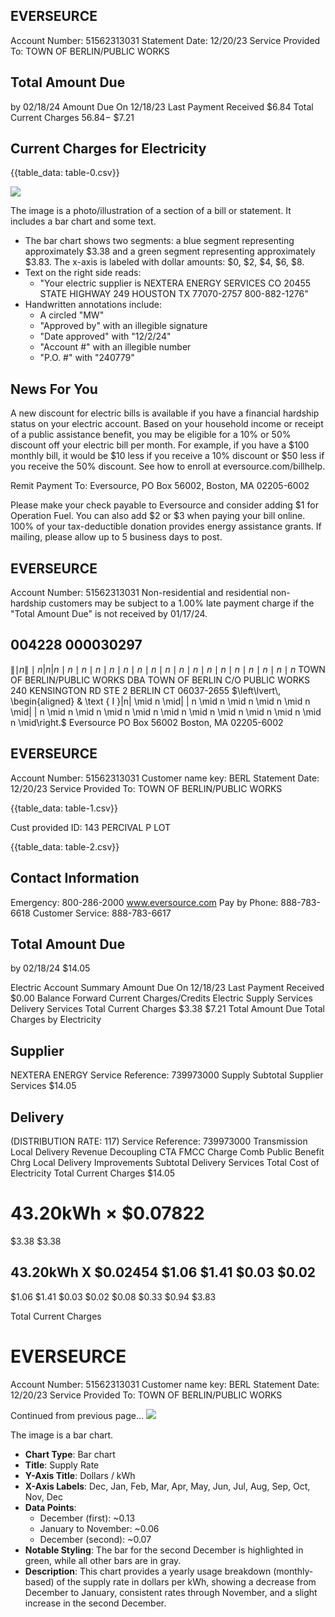 ## EVERSEURCE

Account Number: 51562313031
Statement Date: 12/20/23
Service Provided To:
TOWN OF BERLIN/PUBLIC WORKS

## Total Amount Due

by 02/18/24
Amount Due On 12/18/23
Last Payment Received
$\$ 6.84$
Total Current Charges
$56.84-$ $\$ 7.21$

## Current Charges for Electricity

{{table_data: table-0.csv}}

![](images/img-0.jpeg)

The image is a photo/illustration of a section of a bill or statement. It includes a bar chart and some text.

- The bar chart shows two segments: a blue segment representing approximately $3.38 and a green segment representing approximately $3.83. The x-axis is labeled with dollar amounts: $0, $2, $4, $6, $8.
- Text on the right side reads: 
  - "Your electric supplier is NEXTERA ENERGY SERVICES CO 20455 STATE HIGHWAY 249 HOUSTON TX 77070-2757 800-882-1276"
- Handwritten annotations include:
  - A circled "MW"
  - "Approved by" with an illegible signature
  - "Date approved" with "12/2/24"
  - "Account #" with an illegible number
  - "P.O. #" with "240779"

## News For You

A new discount for electric bills is available if you have a financial hardship status on your electric account. Based on your household income or receipt of a public assistance benefit, you may be eligible for a 10\% or 50\% discount off your electric bill per month. For example, if you have a $\$ 100$ monthly bill, it would be $\$ 10$ less if you receive a $10 \%$ discount or $\$ 50$ less if you receive the $50 \%$ discount. See how to enroll at eversource.com/billhelp.

Remit Payment To: Eversource, PO Box 56002, Boston, MA 02205-6002

Please make your check payable to Eversource and consider adding $\$ 1$ for Operation Fuel.
You can also add $\$ 2$ or $\$ 3$ when paying your bill online. $100 \%$ of your tax-deductible donation provides energy assistance grants. If mailing, please allow up to 5 business days to post.

## EVERSEURCE

Account Number: 51562313031
Non-residential and residential non-hardship customers may be subject to a $1.00 \%$ late payment charge if the "Total Amount Due" is not received by 01/17/24.

## 004228 000030297

$\left\|\mid n\right\| \mid n|n| n \mid n \mid n \mid n \mid n \mid n \mid n \mid n \mid n \mid n \mid n \mid n \mid n \mid n \mid n \mid n \mid n \mid n$
TOWN OF BERLIN/PUBLIC WORKS
DBA TOWN OF BERLIN
C/O PUBLIC WORKS
240 KENSINGTON RD STE 2
BERLIN CT 06037-2655
$\left\lvert\, \begin{aligned} & \text { I }|n| \mid n \mid| | n \mid n \mid n \mid n \mid n \mid| | n \mid n \mid n \mid n \mid n \mid n \mid n \mid n \mid n \mid n \mid n \mid\right.$
Eversource
PO Box 56002
Boston, MA 02205-6002

## EVERSEURCE

Account Number: 51562313031
Customer name key: BERL
Statement Date: 12/20/23
Service Provided To:
TOWN OF BERLIN/PUBLIC WORKS

{{table_data: table-1.csv}}

Cust provided ID: 143 PERCIVAL P LOT

{{table_data: table-2.csv}}

## Contact Information

Emergency: 800-286-2000
www.eversource.com
Pay by Phone: 888-783-6618
Customer Service: 888-783-6617

## Total Amount Due

by $02 / 18 / 24$
\$14.05

Electric Account Summary
Amount Due On 12/18/23
Last Payment Received
\$0.00
Balance Forward
Current Charges/Credits
Electric Supply Services
Delivery Services
Total Current Charges
\$3.38
\$7.21
Total Amount Due
Total Charges by Electricity

## Supplier

NEXTERA ENERGY
Service Reference: 739973000
Supply
Subtotal Supplier Services
$\$ 14.05$

## Delivery

(DISTRIBUTION RATE: 117)
Service Reference: 739973000
Transmission
Local Delivery
Revenue Decoupling
CTA
FMCC Charge
Comb Public Benefit Chrg
Local Delivery Improvements
Subtotal Delivery Services
Total Cost of Electricity
Total Current Charges
$\$ 14.05$

# $43.20 \mathrm{kWh} \times \$ 0.07822$ 

\$3.38
\$3.38

## 43.20kWh X \$0.02454 \$1.06 \$1.41 \$0.03 \$0.02

\$1.06
\$1.41
\$0.03
\$0.02
\$0.08
\$0.33
\$0.94
\$3.83

Total Current Charges

# EVERSEURCE 

Account Number: 51562313031
Customer name key: BERL
Statement Date: 12/20/23
Service Provided To:
TOWN OF BERLIN/PUBLIC WORKS

Continued from previous page...
![](images/img-1.jpeg)

The image is a bar chart.

- **Chart Type**: Bar chart
- **Title**: Supply Rate
- **Y-Axis Title**: Dollars / kWh
- **X-Axis Labels**: Dec, Jan, Feb, Mar, Apr, May, Jun, Jul, Aug, Sep, Oct, Nov, Dec
- **Data Points**:
  - December (first): ~0.13
  - January to November: ~0.06
  - December (second): ~0.07
- **Notable Styling**: The bar for the second December is highlighted in green, while all other bars are in gray.
- **Description**: This chart provides a yearly usage breakdown (monthly-based) of the supply rate in dollars per kWh, showing a decrease from December to January, consistent rates through November, and a slight increase in the second December.
